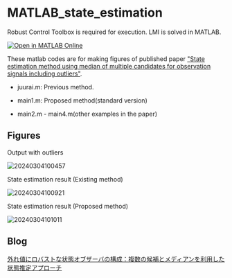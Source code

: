 # MATLAB_state_estimation

Robust Control Toolbox is required for execution. LMI is solved in MATLAB.  

[![Open in MATLAB Online](https://www.mathworks.com/images/responsive/global/open-in-matlab-online.svg)](https://matlab.mathworks.com/open/github/v1?repo=Hiroshi-Okajima/MATLAB_state_estimation)

These matlab codes are for making figures of published paper ["State estimation method using median of multiple candidates for observation signals including outliers"](https://www.tandfonline.com/doi/full/10.1080/18824889.2021.1985702).

- juurai.m: Previous method.

- main1.m: Proposed method(standard version)

- main2.m - main4.m(other examples in the paper)

## Figures 

Output with outliers

![20240304100457](https://github.com/user-attachments/assets/93b42edd-5ad0-44d8-b0b0-49fd7df1b922)

State estimation result (Existing method)

![20240304100921](https://github.com/user-attachments/assets/e89d6798-e0fb-46d4-8c3b-914317c49e6f)

State estimation result (Proposed method)

![20240304101011](https://github.com/user-attachments/assets/014d002d-d840-4412-852a-df943fa2c923)

## Blog

[外れ値にロバストな状態オブザーバの構成：複数の候補とメディアンを利用した状態推定アプローチ](https://blog.control-theory.com/entry/mcv-observer-20240414)
